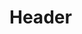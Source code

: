 <!-- TITLE: Femme Noire Africaine -->
<!-- SUBTITLE: A quick summary of Femme Noire Africaine -->

# Header